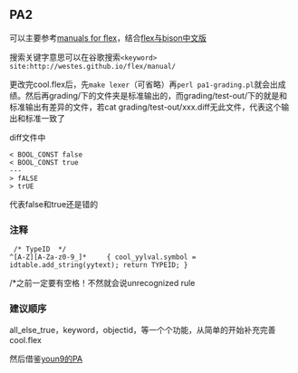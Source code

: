## PA2

可以主要参考[manuals for flex](http://westes.github.io/flex/manual/index.html#Top)，结合[flex与bison中文版](https://github.com/mrbelieve128/book_list/blob/master/flex%E4%B8%8Ebison%E4%B8%AD%E6%96%87%E7%89%88.pdf)

搜索关键字意思可以在谷歌搜索`<keyword> site:http://westes.github.io/flex/manual/`

更改完cool.flex后，先`make lexer`（可省略）再`perl pa1-grading.pl`就会出成绩。然后再grading/下的文件夹是标准输出的，而grading/test-out/下的就是和标准输出有差异的文件，若cat grading/test-out/xxx.diff无此文件，代表这个输出和标准一致了

diff文件中

```
< BOOL_CONST false
< BOOL_CONST true
---
> fALSE
> trUE
```

代表false和true还是错的

### 注释

```
 /* TypeID  */
^[A-Z][A-Za-z0-9_]*     { cool_yylval.symbol = idtable.add_string(yytext); return TYPEID; }
```

/*之前一定要有空格！不然就会说unrecognized rule

### 建议顺序

all_else_true，keyword，objectid，等一个个功能，从简单的开始补充完善cool.flex

然后借鉴[youn9的PA](https://github.com/y-f00l/f00l_cool_compiler/blob/master/PA2/cool.flex)